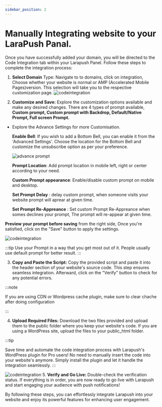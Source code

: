 ```yaml
---
sidebar_position: 2
---
```


# Manually Integrating website to your LaraPush Panal. 

Once you have successfully added your domain, you will be directed to the Code Integration tab within your Larapush Panel. Follow these steps to complete the integration process:



1. **Select Domain** Type: Navigate to  to domains, click on integration, Choose whether your website is normal or AMP (Accelerated Mobile Pages)version. This selection will take you to the respective customization page.
 ![codeintegration](/img/codeintegration.png)

2. **Customize and Save:** Explore the customization options available and make any desired changes. 
There  are 4 types of prompt available, **Custom prompt, Custom prompt with Backdrop, Default/Native Prompt, Full screen Prompt.** 

 - Explore the Advance Settings for more Customisation. 

    **Enable Bell**: If you wish to add a Bottom Bell, you can enable it from the 'Advanced Settings'. Choose the location for the Bottom Bell and customize the unsubscribe option as per your preference.

    ![advance prompt](/img/advancesettingprompt.png)

    **Prompt Location**: Add prompt location in mobile left, right or center according to your need. 

    **Custom Prompt appearance**: Enable/disable custom prompt on mobile and desktop. 

    **Set Prompt Delay** :  delay custom prompt, when someone visits your website prompt will aprear at given time. 

    **Set Prompt Re-Appreance** : Set custom Prompt Re-Appreance when somes declines your prompt, The prompt will re-appear at given time. 

**Preview your prompt before saving** from the right side, Once you're satisfied, click on the "Save" button to apply the settings.

![codeintegration](/img/codeintegration1.png)

:::tip
  Use your Prompt in a way that you get most out of it. People usually use default prompt for better result. 
:::



3. **Copy and Paste the Script:** Copy the provided script and paste it into the header section of your website's source code. This step ensures seamless integration. Afterward, click on the "Verify" button to check for any potential errors. 

:::note

If you are using CDN or Wordpress cache plugin, make sure to clear chache after doing configuration

:::


4. **Upload Required Files:** Download the two files provided and upload them to the public folder where you keep your website's code. If you are using a WordPress site, upload the files to your public_html folder.

:::tip

Save time and automate the code integration process with Larapush's WordPress plugin for Pro users! No need to manually insert the code into your website's anymore. Simply install the plugin and let it handle the integration seamlessly.
:::

![codeintegration](/img/codeintegration2.png)
5. **Verify and Go Live:** Double-check the verification status. If everything is in order, you are now ready to go live with Larapush and start engaging your audience with push notifications!

By following these steps, you can effortlessly integrate Larapush into your website and enjoy its powerful features for enhancing user engagement.





